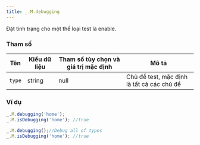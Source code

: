 ```yaml
---
title: _.M.debugging
---
```


Đặt tình trạng cho một thể loại test là enable. 

### Tham số
<table class="table table-striped">
    <thead>
    <tr>
        <th>Tên</th>
        <th>Kiểu dữ liệu</th>
        <th>Tham số tùy chọn và giá trị mặc định</th>
        <th>Mô tả</th>
    </tr>
    </thead>
    <tbody>
    <tr>
        <td><code>type</code></td>
        <td>string</td>
        <td>null</td>
        <td>Chủ đề test, mặc định là tất cả các chủ đề</td>
    </tr>
    </tbody>
</table>

### Ví dụ
```js
_.M.debugging('home');
_.M.isDebugging('home'); //true
```
```js
_.M.debugging();//Debug all of types
_.M.isDebugging('home'); //true
```


